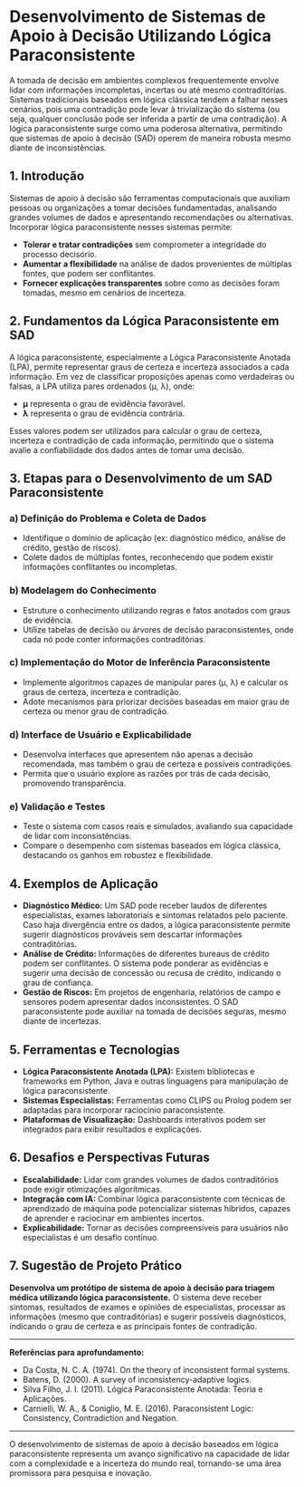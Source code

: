 
# Desenvolvimento de Sistemas de Apoio à Decisão Utilizando Lógica Paraconsistente

A tomada de decisão em ambientes complexos frequentemente envolve lidar com informações incompletas, incertas ou até mesmo contraditórias. Sistemas tradicionais baseados em lógica clássica tendem a falhar nesses cenários, pois uma contradição pode levar à trivialização do sistema (ou seja, qualquer conclusão pode ser inferida a partir de uma contradição). A lógica paraconsistente surge como uma poderosa alternativa, permitindo que sistemas de apoio à decisão (SAD) operem de maneira robusta mesmo diante de inconsistências.

## 1. Introdução

Sistemas de apoio à decisão são ferramentas computacionais que auxiliam pessoas ou organizações a tomar decisões fundamentadas, analisando grandes volumes de dados e apresentando recomendações ou alternativas. Incorporar lógica paraconsistente nesses sistemas permite:

- **Tolerar e tratar contradições** sem comprometer a integridade do processo decisório.
- **Aumentar a flexibilidade** na análise de dados provenientes de múltiplas fontes, que podem ser conflitantes.
- **Fornecer explicações transparentes** sobre como as decisões foram tomadas, mesmo em cenários de incerteza.

## 2. Fundamentos da Lógica Paraconsistente em SAD

A lógica paraconsistente, especialmente a Lógica Paraconsistente Anotada (LPA), permite representar graus de certeza e incerteza associados a cada informação. Em vez de classificar proposições apenas como verdadeiras ou falsas, a LPA utiliza pares ordenados (μ, λ), onde:

- **μ** representa o grau de evidência favorável.
- **λ** representa o grau de evidência contrária.

Esses valores podem ser utilizados para calcular o grau de certeza, incerteza e contradição de cada informação, permitindo que o sistema avalie a confiabilidade dos dados antes de tomar uma decisão.

## 3. Etapas para o Desenvolvimento de um SAD Paraconsistente

### a) **Definição do Problema e Coleta de Dados**

- Identifique o domínio de aplicação (ex: diagnóstico médico, análise de crédito, gestão de riscos).
- Colete dados de múltiplas fontes, reconhecendo que podem existir informações conflitantes ou incompletas.

### b) **Modelagem do Conhecimento**

- Estruture o conhecimento utilizando regras e fatos anotados com graus de evidência.
- Utilize tabelas de decisão ou árvores de decisão paraconsistentes, onde cada nó pode conter informações contraditórias.

### c) **Implementação do Motor de Inferência Paraconsistente**

- Implemente algoritmos capazes de manipular pares (μ, λ) e calcular os graus de certeza, incerteza e contradição.
- Adote mecanismos para priorizar decisões baseadas em maior grau de certeza ou menor grau de contradição.

### d) **Interface de Usuário e Explicabilidade**

- Desenvolva interfaces que apresentem não apenas a decisão recomendada, mas também o grau de certeza e possíveis contradições.
- Permita que o usuário explore as razões por trás de cada decisão, promovendo transparência.

### e) **Validação e Testes**

- Teste o sistema com casos reais e simulados, avaliando sua capacidade de lidar com inconsistências.
- Compare o desempenho com sistemas baseados em lógica clássica, destacando os ganhos em robustez e flexibilidade.

## 4. Exemplos de Aplicação

- **Diagnóstico Médico:** Um SAD pode receber laudos de diferentes especialistas, exames laboratoriais e sintomas relatados pelo paciente. Caso haja divergência entre os dados, a lógica paraconsistente permite sugerir diagnósticos prováveis sem descartar informações contraditórias.
- **Análise de Crédito:** Informações de diferentes bureaus de crédito podem ser conflitantes. O sistema pode ponderar as evidências e sugerir uma decisão de concessão ou recusa de crédito, indicando o grau de confiança.
- **Gestão de Riscos:** Em projetos de engenharia, relatórios de campo e sensores podem apresentar dados inconsistentes. O SAD paraconsistente pode auxiliar na tomada de decisões seguras, mesmo diante de incertezas.

## 5. Ferramentas e Tecnologias

- **Lógica Paraconsistente Anotada (LPA):** Existem bibliotecas e frameworks em Python, Java e outras linguagens para manipulação de lógica paraconsistente.
- **Sistemas Especialistas:** Ferramentas como CLIPS ou Prolog podem ser adaptadas para incorporar raciocínio paraconsistente.
- **Plataformas de Visualização:** Dashboards interativos podem ser integrados para exibir resultados e explicações.

## 6. Desafios e Perspectivas Futuras

- **Escalabilidade:** Lidar com grandes volumes de dados contraditórios pode exigir otimizações algorítmicas.
- **Integração com IA:** Combinar lógica paraconsistente com técnicas de aprendizado de máquina pode potencializar sistemas híbridos, capazes de aprender e raciocinar em ambientes incertos.
- **Explicabilidade:** Tornar as decisões compreensíveis para usuários não especialistas é um desafio contínuo.

## 7. Sugestão de Projeto Prático

**Desenvolva um protótipo de sistema de apoio à decisão para triagem médica utilizando lógica paraconsistente.** O sistema deve receber sintomas, resultados de exames e opiniões de especialistas, processar as informações (mesmo que contraditórias) e sugerir possíveis diagnósticos, indicando o grau de certeza e as principais fontes de contradição.

---

**Referências para aprofundamento:**

- Da Costa, N. C. A. (1974). On the theory of inconsistent formal systems.
- Batens, D. (2000). A survey of inconsistency-adaptive logics.
- Silva Filho, J. I. (2011). Lógica Paraconsistente Anotada: Teoria e Aplicações.
- Carnielli, W. A., & Coniglio, M. E. (2016). Paraconsistent Logic: Consistency, Contradiction and Negation.

---

O desenvolvimento de sistemas de apoio à decisão baseados em lógica paraconsistente representa um avanço significativo na capacidade de lidar com a complexidade e a incerteza do mundo real, tornando-se uma área promissora para pesquisa e inovação.
```
